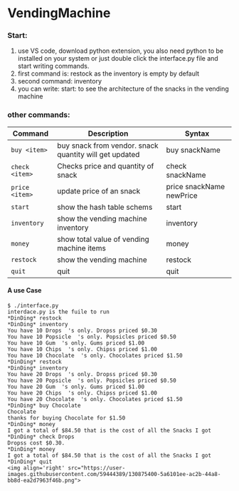 # VendingMachine
### Start:
1. use VS code, download python extension, you also need python to be installed on your system or just double click the interface.py file and start writing commands.
2. first command is: restock as the inventory is empty by default
3. second command: inventory
4. you can write: start: to see the architecture of the snacks in the vending machine
### other commands:


|   **Command**  |   **Description**   |  **Syntax**  |
| -------------- | --------------------- | ---------------------|
| `buy <item>` | buy snack from vendor. snack quantity will get updated |buy snackName|
| `check <item>` | Checks price and quantity of snack |check snackName|
| `price <item>` | update  price of an snack |price snackName newPrice|
| `start` | show the hash table schems |start|
| `inventory` | show the vending machine inventory |inventory|
| `money` | show total value of vending machine items |money|
| `restock` | show the vending machine |restock|
| `quit` | quit|quit|


#### A use Case 
```
$ ./interface.py 
interdace.py is the fuile to run
*DinDing* restock
*DinDing* inventory
You have 10 Drops  's only. Dropss priced $0.30
You have 10 Popsicle  's only. Popsicles priced $0.50
You have 10 Gum  's only. Gums priced $1.00
You have 10 Chips  's only. Chipss priced $1.00
You have 10 Chocolate  's only. Chocolates priced $1.50
*DinDing* restock
*DinDing* inventory
You have 20 Drops  's only. Dropss priced $0.30
You have 20 Popsicle  's only. Popsicles priced $0.50
You have 20 Gum  's only. Gums priced $1.00
You have 20 Chips  's only. Chipss priced $1.00
You have 20 Chocolate  's only. Chocolates priced $1.50
*DinDing* buy Chocolate
Chocolate
thanks for buying Chocolate for $1.50
*DinDing* money
I got a total of $84.50 that is the cost of all the Snacks I got
*DinDing* check Drops 
Dropss cost $0.30.
*DinDing* money
I got a total of $84.50 that is the cost of all the Snacks I got
*DinDing* quit
<img align='right' src="https://user-images.githubusercontent.com/59444389/130875400-5a6101ee-ac2b-44a8-bb8d-ea2d7963f46b.png">

